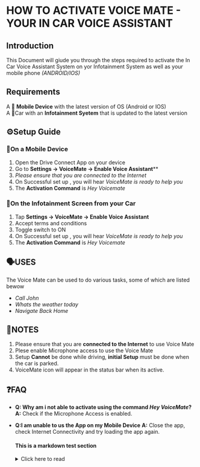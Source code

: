 # HOW TO ACTIVATE VOICE MATE - YOUR IN CAR VOICE ASSISTANT

## Introduction
This Document will giude you through the steps required to activate the In Car Voice Assistant System on yor Infotainment System as well as your mobile phone *(ANDROID/IOS)* 

## Requirements
A 📱 **Mobile Device** with the latest version of OS (Android or IOS)  
A 🚗Car with an  **Infotainment Syetem** that is updated to the latest version

## ⚙️Setup Guide

### 📱On a Mobile Device

1. Open the Drive Connect App on your device
2. Go to **Settings → VoiceMate → Enable Voice Assistant****
3. *Please ensure that you are connected to the Internet*
4. On Successful set up , you will hear *VoiceMate is ready to help you*
5. The **Activation Command** is *Hey Voicemate*
   
### 🚗On the Infotainment Screen from your Car

1. Tap **Settings → VoiceMate → Enable Voice Assistant**
2. Accept terms and conditions
3. Toggle switch to ON
4. On Successful set up , you will hear *VoiceMate is ready to help you*
5. The **Activation Command** is *Hey Voicemate*

## 🗣️USES
The Voice Mate can be used to do various tasks, some of which are listed bewow

* *Call John*
* *Whats the weather today*
* *Navigate Back Home*

## 📝NOTES
1. Please ensure that you are **connected to the Internet** to use Voice Mate
2. Plese enable Microphone access to use the Voice Mate
3. Setup **Cannot** be done while driving, **initial Setup** must be done when the car is parked.
4. VoiceMate icon will appear in the status bar when its active.

## ❓FAQ
- **Q: Why am i not able to activate using the command *Hey VoiceMate*?**  
  **A:** Check if the Microphone Access is enabled.

- **Q:I am unable to us the App on my Mobile Device**
  **A:** Close the app, check Internet Connectivity and try loading the app again.


  #### This is a markdown test section

  <details>
     <summary>Click here to read</summary>
     This is a section you come to only if you need to read extra detials about this project
     
  

